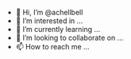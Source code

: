 - 👋 Hi, I’m @achellbell
- 👀 I’m interested in ...
- 🌱 I’m currently learning ...
- 💞️ I’m looking to collaborate on ...
- 📫 How to reach me ...

<!---
achellbell/achellbell is a ✨ special ✨ repository because its `README.md` (this file) appears on your GitHub profile.
You can click the Preview link to take a look at your changes.
--->

